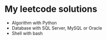 # My leetcode solutions

- Algorithm with Python
- Database with SQL Server, MySQL or Oracle
- Shell with bash



